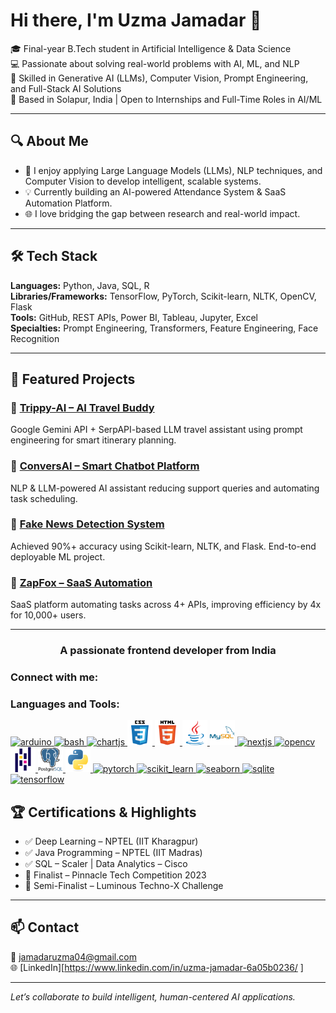 # Hi there, I'm Uzma Jamadar 👋

🎓 Final-year B.Tech student in Artificial Intelligence & Data Science  
💻 Passionate about solving real-world problems with AI, ML, and NLP  
🧠 Skilled in Generative AI (LLMs), Computer Vision, Prompt Engineering, and Full-Stack AI Solutions  
📍 Based in Solapur, India | Open to Internships and Full-Time Roles in AI/ML

---

## 🔍 About Me

- 🔬 I enjoy applying Large Language Models (LLMs), NLP techniques, and Computer Vision to develop intelligent, scalable systems.
- 💡 Currently building an AI-powered Attendance System & SaaS Automation Platform.
- 🌐 I love bridging the gap between research and real-world impact.

---

## 🛠️ Tech Stack

**Languages:** Python, Java, SQL, R  
**Libraries/Frameworks:** TensorFlow, PyTorch, Scikit-learn, NLTK, OpenCV, Flask  
**Tools:** GitHub, REST APIs, Power BI, Tableau, Jupyter, Excel  
**Specialties:** Prompt Engineering, Transformers, Feature Engineering, Face Recognition

---

## 📌 Featured Projects

### 🔹 [Trippy-AI – AI Travel Buddy](https://github.com/uzmajamadar/trippy-ai-travel-buddy)  
Google Gemini API + SerpAPI-based LLM travel assistant using prompt engineering for smart itinerary planning.

### 🔹 [ConversAI – Smart Chatbot Platform](https://github.com/uzmajamadar/conversai-chatbot)  
NLP & LLM-powered AI assistant reducing support queries and automating task scheduling.

### 🔹 [Fake News Detection System](https://github.com/uzmajamadar/fake-news-detector)  
Achieved 90%+ accuracy using Scikit-learn, NLTK, and Flask. End-to-end deployable ML project.

### 🔹 [ZapFox – SaaS Automation](https://github.com/uzmajamadar/zapfox-automation)  
SaaS platform automating tasks across 4+ APIs, improving efficiency by 4x for 10,000+ users.

---
<h3 align="center">A passionate frontend developer from India</h3>

<h3 align="left">Connect with me:</h3>
<p align="left">
</p>

<h3 align="left">Languages and Tools:</h3>
<p align="left"> <a href="https://www.arduino.cc/" target="_blank" rel="noreferrer"> <img src="https://cdn.worldvectorlogo.com/logos/arduino-1.svg" alt="arduino" width="40" height="40"/> </a> <a href="https://www.gnu.org/software/bash/" target="_blank" rel="noreferrer"> <img src="https://www.vectorlogo.zone/logos/gnu_bash/gnu_bash-icon.svg" alt="bash" width="40" height="40"/> </a> <a href="https://www.chartjs.org" target="_blank" rel="noreferrer"> <img src="https://www.chartjs.org/media/logo-title.svg" alt="chartjs" width="40" height="40"/> </a> <a href="https://www.w3schools.com/css/" target="_blank" rel="noreferrer"> <img src="https://raw.githubusercontent.com/devicons/devicon/master/icons/css3/css3-original-wordmark.svg" alt="css3" width="40" height="40"/> </a> <a href="https://www.w3.org/html/" target="_blank" rel="noreferrer"> <img src="https://raw.githubusercontent.com/devicons/devicon/master/icons/html5/html5-original-wordmark.svg" alt="html5" width="40" height="40"/> </a> <a href="https://www.java.com" target="_blank" rel="noreferrer"> <img src="https://raw.githubusercontent.com/devicons/devicon/master/icons/java/java-original.svg" alt="java" width="40" height="40"/> </a> <a href="https://www.mysql.com/" target="_blank" rel="noreferrer"> <img src="https://raw.githubusercontent.com/devicons/devicon/master/icons/mysql/mysql-original-wordmark.svg" alt="mysql" width="40" height="40"/> </a> <a href="https://nextjs.org/" target="_blank" rel="noreferrer"> <img src="https://cdn.worldvectorlogo.com/logos/nextjs-2.svg" alt="nextjs" width="40" height="40"/> </a> <a href="https://opencv.org/" target="_blank" rel="noreferrer"> <img src="https://www.vectorlogo.zone/logos/opencv/opencv-icon.svg" alt="opencv" width="40" height="40"/> </a> <a href="https://pandas.pydata.org/" target="_blank" rel="noreferrer"> <img src="https://raw.githubusercontent.com/devicons/devicon/2ae2a900d2f041da66e950e4d48052658d850630/icons/pandas/pandas-original.svg" alt="pandas" width="40" height="40"/> </a> <a href="https://www.postgresql.org" target="_blank" rel="noreferrer"> <img src="https://raw.githubusercontent.com/devicons/devicon/master/icons/postgresql/postgresql-original-wordmark.svg" alt="postgresql" width="40" height="40"/> </a> <a href="https://www.python.org" target="_blank" rel="noreferrer"> <img src="https://raw.githubusercontent.com/devicons/devicon/master/icons/python/python-original.svg" alt="python" width="40" height="40"/> </a> <a href="https://pytorch.org/" target="_blank" rel="noreferrer"> <img src="https://www.vectorlogo.zone/logos/pytorch/pytorch-icon.svg" alt="pytorch" width="40" height="40"/> </a> <a href="https://scikit-learn.org/" target="_blank" rel="noreferrer"> <img src="https://upload.wikimedia.org/wikipedia/commons/0/05/Scikit_learn_logo_small.svg" alt="scikit_learn" width="40" height="40"/> </a> <a href="https://seaborn.pydata.org/" target="_blank" rel="noreferrer"> <img src="https://seaborn.pydata.org/_images/logo-mark-lightbg.svg" alt="seaborn" width="40" height="40"/> </a> <a href="https://www.sqlite.org/" target="_blank" rel="noreferrer"> <img src="https://www.vectorlogo.zone/logos/sqlite/sqlite-icon.svg" alt="sqlite" width="40" height="40"/> </a> <a href="https://www.tensorflow.org" target="_blank" rel="noreferrer"> <img src="https://www.vectorlogo.zone/logos/tensorflow/tensorflow-icon.svg" alt="tensorflow" width="40" height="40"/> </a> </p>

## 🏆 Certifications & Highlights

- ✅ Deep Learning – NPTEL (IIT Kharagpur)  
- ✅ Java Programming – NPTEL (IIT Madras)  
- ✅ SQL – Scaler | Data Analytics – Cisco  
- 🏅 Finalist – Pinnacle Tech Competition 2023  
- 🏅 Semi-Finalist – Luminous Techno-X Challenge

---

## 📫 Contact

📧 jamadaruzma04@gmail.com  
🌐 [LinkedIn][https://www.linkedin.com/in/uzma-jamadar-6a05b0236/  ]


---

*Let’s collaborate to build intelligent, human-centered AI applications.*
